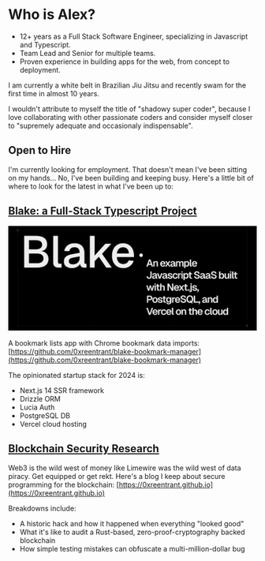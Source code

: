# Who is Alex?
  - 12+ years as a Full Stack Software Engineer, specializing in Javascript and Typescript.
  - Team Lead and Senior for multiple teams.
  - Proven experience in building apps for the web, from concept to deployment.

I am currently a white belt in Brazilian Jiu Jitsu and recently swam for the first time in almost 10 years.  

I wouldn't attribute to myself the title of "shadowy super coder", because I love collaborating with other passionate coders and consider myself closer to "supremely adequate and occasionaly indispensable". 


## Open to Hire

I'm currently looking for employment.  That doesn't mean I've been sitting on my hands... No, I've been building and keeping busy.  Here's a little bit of where to look for the latest in what I've been up to:

## [Blake: a Full-Stack Typescript Project](https://github.com/0xreentrant/blake-bookmark-manager)
![Blake](src/images/blake.png)

A bookmark lists app with Chrome bookmark data imports: [https://github.com/0xreentrant/blake-bookmark-manager](https://github.com/0xreentrant/blake-bookmark-manager)

The opinionated startup stack for 2024 is:
- Next.js 14 SSR framework
- Drizzle ORM
- Lucia Auth
- PostgreSQL DB
- Vercel cloud hosting

## [Blockchain Security Research](https://0xreentrant.github.io)

Web3 is the wild west of money like Limewire was the wild west of data piracy. Get equipped or get rekt.  Here's a blog I keep about secure programming for the blockchain: [https://0xreentrant.github.io](https://0xreentrant.github.io)

Breakdowns include:

- A historic hack and how it happened when everything "looked good"
- What it's like to audit a Rust-based, zero-proof-cryptography backed blockchain
- How simple testing mistakes can obfuscate a multi-million-dollar bug


